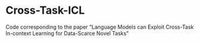 # Cross-Task-ICL
Code corresponding to the paper "Language Models can Exploit Cross-Task In-context Learning for Data-Scarce Novel Tasks"
